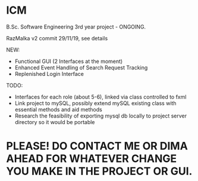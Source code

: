 # ICM
B.Sc. Software Engineering 3rd year project - ONGOING.

RazMalka v2 commit 29/11/19, see details

NEW:

- Functional GUI (2 Interfaces at the moment)
- Enhanced Event Handling of Search Request Tracking
- Replenished Login Interface

TODO:
- Interfaces for each role (about 5-6), linked via class controlled to fxml
- Link project to mySQL, possibly extend mySQL existing class with essential methods and aid methods
- Research the feasibility of exporting mysql db locally to project server directory so it would be portable

# PLEASE! DO CONTACT ME OR DIMA AHEAD FOR WHATEVER CHANGE YOU MAKE IN THE PROJECT OR GUI.
